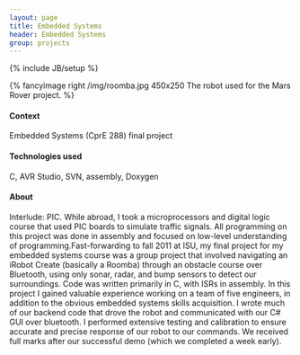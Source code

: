 ```yaml
---
layout: page
title: Embedded Systems
header: Embedded Systems
group: projects
---
```

{% include JB/setup %}

{% fancyimage right /img/roomba.jpg 450x250 The robot used for the Mars Rover project. %}

#### Context
Embedded Systems (CprE 288) final project
#### Technologies used
C, AVR Studio, SVN, assembly, Doxygen

#### About 
Interlude: PIC. While abroad, I took a microprocessors and digital logic course that used PIC boards to simulate traffic signals. All programming on this project was done in assembly and focused on low-level understanding of programming.Fast-forwarding to fall 2011 at ISU, my final project for my embedded systems course was a group project that involved navigating an iRobot Create (basically a Roomba) through an obstacle course over Bluetooth, using only sonar, radar, and bump sensors to detect our surroundings. Code was written primarily in C, with ISRs in assembly. In this project I gained valuable experience working on a team of five engineers, in addition to the obvious embedded systems skills acquisition. I wrote much of our backend code that drove the robot and communicated with our C# GUI over bluetooth. I performed extensive testing and calibration to ensure accurate and precise response of our robot to our commands. We received full marks after our successful demo (which we completed a week early).
